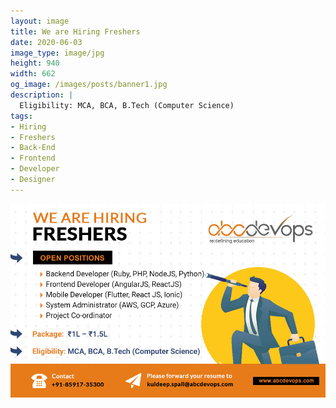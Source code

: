 ```yaml
---
layout: image
title: We are Hiring Freshers
date: 2020-06-03
image_type: image/jpg
height: 940
width: 662
og_image: /images/posts/banner1.jpg
description: |
  Eligibility: MCA, BCA, B.Tech (Computer Science)
tags:
- Hiring
- Freshers
- Back-End
- Frontend
- Developer
- Designer
---
```



<!--more-->
![We are hiring Freshers](/images/posts/banner1.jpg)
